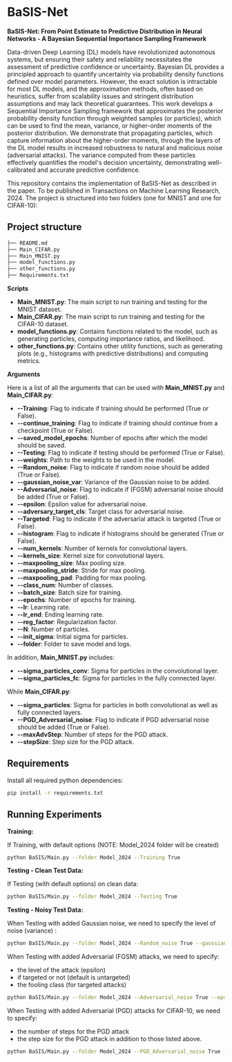 # BaSIS-Net
**BaSIS-Net: From Point Estimate to Predictive Distribution in Neural Networks - A Bayesian Sequential Importance Sampling Framework**

Data-driven Deep Learning (DL) models have revolutionized autonomous systems, but ensuring their safety and reliability necessitates the assessment of predictive confidence or uncertainty. Bayesian DL provides a principled approach to quantify uncertainty via probability density functions defined over model parameters. However, the exact solution is intractable for most DL models, and the approximation methods, often based on heuristics, suffer from scalability issues and stringent distribution assumptions and may lack theoretical guarantees. This work develops a Sequential Importance Sampling framework that approximates the posterior probability density function through weighted samples (or particles), which can be used to find the mean, variance, or higher-order moments of the posterior distribution. We demonstrate that propagating particles, which capture information about the higher-order moments, through the layers of the DL model results in increased robustness to natural and malicious noise (adversarial attacks). The variance computed from these particles effectively quantifies the model's decision uncertainty, demonstrating well-calibrated and accurate predictive confidence.

This repository contains the implementation of BaSIS-Net as described in the paper. To be published in Transactions on Machine Learning Research, 2024.
The project is structured into two folders (one for MNIST and one for CIFAR-10):

## Project structure
```sh
├── README.md
├── Main_CIFAR.py
├── Main_MNIST.py
├── model_functions.py
├── other_functions.py
├── Requirements.txt
```


**Scripts**

- **Main_MNIST.py**: The main script to run training and testing for the MNIST dataset.
- **Main_CIFAR.py**: The main script to run training and testing for the CIFAR-10 dataset.
- **model_functions.py**: Contains functions related to the model, such as generating particles, computing importance ratios, and likelihood.
- **other_functions.py**: Contains other utility functions, such as generating plots (e.g., histograms with predictive distributions) and computing metrics.

**Arguments**

Here is a list of all the arguments that can be used with **Main_MNIST.py** and **Main_CIFAR.py**:

- **--Training**: Flag to indicate if training should be performed (True or False).
- **--continue_training**: Flag to indicate if training should continue from a checkpoint (True or False).
- **--saved_model_epochs**: Number of epochs after which the model should be saved.
- **--Testing**: Flag to indicate if testing should be performed (True or False).
- **--weights**: Path to the weights to be used in the model.
- **--Random_noise**: Flag to indicate if random noise should be added (True or False).
- **--gaussian_noise_var**: Variance of the Gaussian noise to be added.
- **--Adversarial_noise**: Flag to indicate if (FGSM) adversarial noise should be added (True or False).
- **--epsilon**: Epsilon value for adversarial noise.
- **--adversary_target_cls**: Target class for adversarial noise.
- **--Targeted**: Flag to indicate if the adversarial attack is targeted (True or False).
- **--histogram**: Flag to indicate if histograms should be generated (True or False).
- **--num_kernels**: Number of kernels for convolutional layers.
- **--kernels_size**: Kernel size for convolutional layers.
- **--maxpooling_size**: Max pooling size.
- **--maxpooling_stride**: Stride for max pooling.
- **--maxpooling_pad**: Padding for max pooling.
- **--class_num**: Number of classes.
- **--batch_size**: Batch size for training.
- **--epochs**: Number of epochs for training.
- **--lr**: Learning rate.
- **--lr_end**: Ending learning rate.
- **--reg_factor**: Regularization factor.
- **--N**: Number of particles.
- **--init_sigma**: Initial sigma for particles.
- **--folder**: Folder to save model and logs.

In addition, **Main_MNIST.py** includes:

- **--sigma_particles_conv**: Sigma for particles in the convolutional layer.
- **--sigma_particles_fc**: Sigma for particles in the fully connected layer.

While **Main_CIFAR.py**:

- **--sigma_particles**: Sigma for particles in both convolutional as well as fully connected layers.
- **--PGD_Adversarial_noise**: Flag to indicate if PGD adversarial noise should be added (True or False).
- **--maxAdvStep**: Number of steps for the PGD attack.
- **--stepSize**: Step size for the PGD attack.
  
## Requirements

Install all required python dependencies:

```sh
pip install -r requirements.txt
```
## Running Experiments

**Training:**

If Training, with default options (NOTE: Model_2024 folder will be created)


```sh
python BaSIS/Main.py --folder Model_2024 --Training True
```

**Testing - Clean Test Data:**

If Testing (with default options) on clean data:


```sh
python BaSIS/Main.py --folder Model_2024 --Testing True
```

**Testing - Noisy Test Data:**

When Testing with added Gaussian noise, we need to specify the level of noise (variance) :


```sh
python BaSIS/Main.py --folder Model_2024 --Random_noise True --gaussian_noise_var 0.01
```

When Testing with added Adversarial (FGSM) attacks, we need to specify:
- the level of the attack (epsilon)
- if targeted or not (default is untargeted)
- the fooling class (for targeted attacks)


```sh
python BaSIS/Main.py --folder Model_2024 --Adversarial_noise True --epsilon 0.01 --targeted True --adversary_target_cls 1
```

When Testing with added Adversarial (PGD) attacks for CIFAR-10, we need to specify:
- the number of steps for the PGD attack
- the step size for the PGD attack
in addition to those listed above.

```sh
python BaSIS/Main.py --folder Model_2024 --PGD_Adversarial_noise True --epsilon 0.01 --targeted True --adversary_target_cls 1 --maxAdvStep 40 --stepSize 1
```



